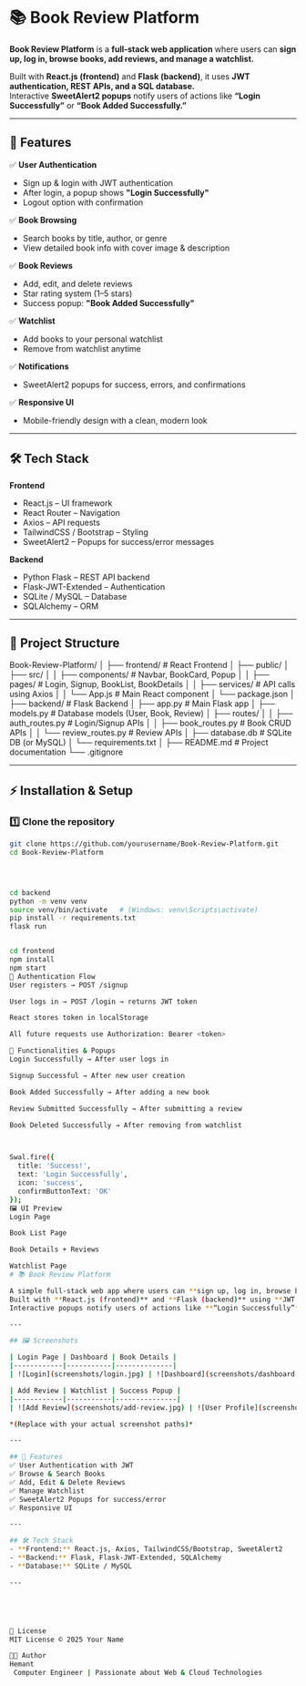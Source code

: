 # 📚 Book Review Platform  

**Book Review Platform** is a **full-stack web application** where users can **sign up, log in, browse books, add reviews, and manage a watchlist.**  

Built with **React.js (frontend)** and **Flask (backend)**, it uses **JWT authentication, REST APIs, and a SQL database.**  
Interactive **SweetAlert2 popups** notify users of actions like **“Login Successfully”** or **“Book Added Successfully.”**  

---

## 🚀 Features  

✅ **User Authentication**  
- Sign up & login with JWT authentication  
- After login, a popup shows **"Login Successfully"**  
- Logout option with confirmation  

✅ **Book Browsing**  
- Search books by title, author, or genre  
- View detailed book info with cover image & description  

✅ **Book Reviews**  
- Add, edit, and delete reviews  
- Star rating system (1–5 stars)  
- Success popup: **"Book Added Successfully"**  

✅ **Watchlist**  
- Add books to your personal watchlist  
- Remove from watchlist anytime  

✅ **Notifications**  
- SweetAlert2 popups for success, errors, and confirmations  

✅ **Responsive UI**  
- Mobile-friendly design with a clean, modern look  

---

## 🛠 Tech Stack  

**Frontend**  
- React.js – UI framework  
- React Router – Navigation  
- Axios – API requests  
- TailwindCSS / Bootstrap – Styling  
- SweetAlert2 – Popups for success/error messages  

**Backend**  
- Python Flask – REST API backend  
- Flask-JWT-Extended – Authentication  
- SQLite / MySQL – Database  
- SQLAlchemy – ORM  

---



## 📂 Project Structure
Book-Review-Platform/
│
├── frontend/ # React Frontend
│ ├── public/
│ ├── src/
│ │ ├── components/ # Navbar, BookCard, Popup
│ │ ├── pages/ # Login, Signup, BookList, BookDetails
│ │ ├── services/ # API calls using Axios
│ │ └── App.js # Main React component
│ └── package.json
│
├── backend/ # Flask Backend
│ ├── app.py # Main Flask app
│ ├── models.py # Database models (User, Book, Review)
│ ├── routes/
│ │ ├── auth_routes.py # Login/Signup APIs
│ │ ├── book_routes.py # Book CRUD APIs
│ │ └── review_routes.py # Review APIs
│ ├── database.db # SQLite DB (or MySQL)
│ └── requirements.txt
│
├── README.md # Project documentation
└── .gitignore






---

## ⚡ Installation & Setup

### 1️⃣ Clone the repository
```bash
git clone https://github.com/yourusername/Book-Review-Platform.git
cd Book-Review-Platform




cd backend
python -m venv venv
source venv/bin/activate   # (Windows: venv\Scripts\activate)
pip install -r requirements.txt
flask run


cd frontend
npm install
npm start
🔐 Authentication Flow
User registers → POST /signup

User logs in → POST /login → returns JWT token

React stores token in localStorage

All future requests use Authorization: Bearer <token>

🎯 Functionalities & Popups
Login Successfully → After user logs in

Signup Successful → After new user creation

Book Added Successfully → After adding a new book

Review Submitted Successfully → After submitting a review

Book Deleted Successfully → After removing from watchlist



Swal.fire({
  title: 'Success!',
  text: 'Login Successfully',
  icon: 'success',
  confirmButtonText: 'OK'
});
🖼️ UI Preview
Login Page

Book List Page

Book Details + Reviews

Watchlist Page
# 📚 Book Review Platform  

A simple full-stack web app where users can **sign up, log in, browse books, add reviews, and manage a watchlist**.  
Built with **React.js (frontend)** and **Flask (backend)** using **JWT authentication, REST APIs, and SQL database**.  
Interactive popups notify users of actions like **“Login Successfully”** or **“Book Added Successfully.”**  

---

## 🖼️ Screenshots  

| Login Page | Dashboard | Book Details |
|------------|-----------|--------------|
| ![Login](screenshots/login.jpg) | ![Dashboard](screenshots/dashboard.jpg) | ![Book Details](screenshots/book-details.jpg) |

| Add Review | Watchlist | Success Popup |
|------------|-----------|---------------|
| ![Add Review](screenshots/add-review.jpg) | ![User Profile](screenshots/userlogin.png)  |

*(Replace with your actual screenshot paths)*  

---

## 🚀 Features  
✅ User Authentication with JWT  
✅ Browse & Search Books  
✅ Add, Edit & Delete Reviews  
✅ Manage Watchlist  
✅ SweetAlert2 Popups for success/error  
✅ Responsive UI  

---

## 🛠 Tech Stack  
- **Frontend:** React.js, Axios, TailwindCSS/Bootstrap, SweetAlert2  
- **Backend:** Flask, Flask-JWT-Extended, SQLAlchemy  
- **Database:** SQLite / MySQL  

---  





📜 License
MIT License © 2025 Your Name

👨‍💻 Author
Hemant
 Computer Engineer | Passionate about Web & Cloud Technologies
